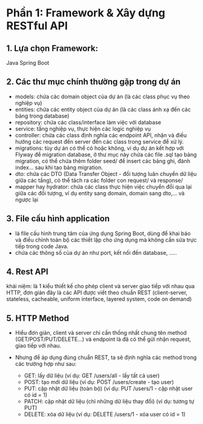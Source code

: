 # Phần 1: Framework & Xây dựng RESTful API

## 1. Lựa chọn Framework:
Java Spring Boot

## 2. Các thư mục chính thường gặp trong dự án
- models: chứa các domain object của dự án (là các class phục vụ theo nghiệp vụ)
- entities: chứa các entity object của dự án (là các class ánh xạ đến các bảng trong database)
- repository: chứa các class/interface làm việc với database
- service: tầng nghiệp vụ, thực hiện các logic nghiệp vụ
- controller: chứa các class định nghĩa các endpoint API, nhận và điều hướng các request đến server đến các class trong service để xử lý.
- migrations: tùy dự án có thể có hoặc không, ví dụ dự án kết hợp với Flyway để migration database, ở thư mục này chứa các file .sql tạo bảng migration, có thể chứa thêm folder seed/ để insert các bảng ghi, đánh index... sau khi tạo bảng migration.
- dto: chứa các DTO (Data Transfer Object - đối tượng luân chuyển dữ liệu giữa các tầng), có thể tách ra các folder con request/ và response/
- mapper hay hydrator: chứa các class thực hiện việc chuyển đổi qua lại giữa các đối tượng, ví dụ entity sang domain, domain sang dto,... và ngược lại

## 3. File cấu hình application
- là file cấu hình trung tâm của ứng dụng Spring Boot, dùng để khai báo và điều chỉnh toàn bộ các thiết lập cho ứng dụng mà không cần sửa trực tiếp trong code Java.
- chứa các thông số của dự án như port, kết nối đến database, .....

## 4. Rest API 
khái niệm: là 1 kiểu thiết kế cho phép client và server giao tiếp với nhau qua HTTP, đơn giản đây là các API được viết theo chuẩn REST (client-server, stateless, cacheable, uniform interface, layered system, code on demand)

## 5. HTTP Method 
- Hiểu đơn giản, client và server chỉ cần thống nhất chung tên method (GET/POST/PUT/DELETE...) và endpoint là đã có thể gửi nhận request, giao tiếp với nhau.
- Nhưng để áp dụng đúng chuẩn REST, ta sẽ định nghĩa các method trong các trường hợp như sau:

   - GET: lấy dữ liệu (ví dụ: GET /users/all - lấy tất cả user)
   - POST: tạo mới dữ liệu (ví dụ: POST /users/create - tạo user)
   - PUT: cập nhật dữ liệu (toàn bộ) (ví dụ: PUT /users/1 - cập nhật user có id = 1)
   - PATCH: cập nhật dữ liệu (chỉ những dữ liệu thay đổi) (ví dụ: tương tự PUT)
   - DELETE: xóa dữ liệu (ví dụ: DELETE /users/1 - xóa user có id = 1)
